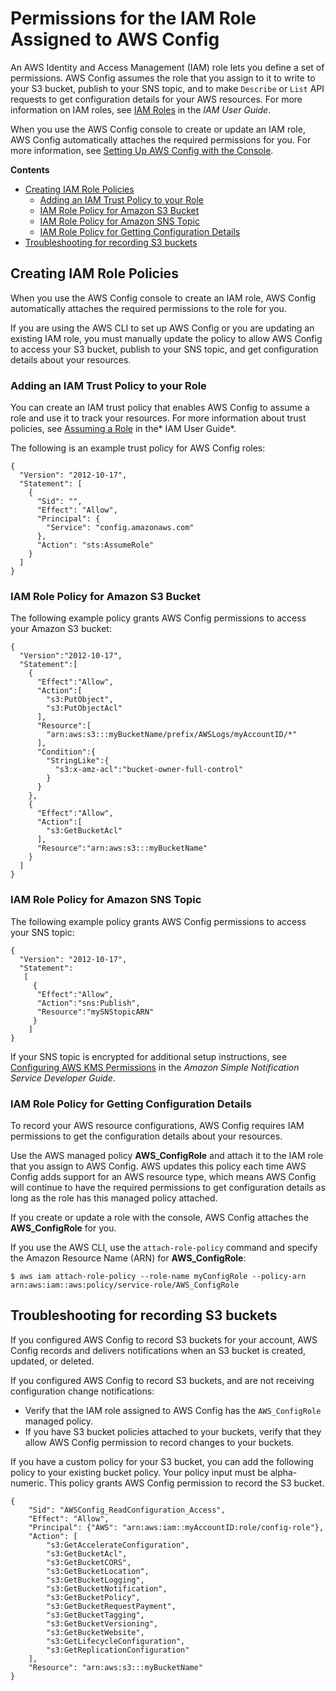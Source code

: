 # Permissions for the IAM Role Assigned to AWS Config<a name="iamrole-permissions"></a>

An AWS Identity and Access Management \(IAM\) role lets you define a set of permissions\. AWS Config assumes the role that you assign to it to write to your S3 bucket, publish to your SNS topic, and to make `Describe` or `List` API requests to get configuration details for your AWS resources\. For more information on IAM roles, see [IAM Roles](https://docs.aws.amazon.com/IAM/latest/UserGuide/WorkingWithRoles.html) in the *IAM User Guide*\.

When you use the AWS Config console to create or update an IAM role, AWS Config automatically attaches the required permissions for you\. For more information, see [Setting Up AWS Config with the Console](gs-console.md)\.

**Contents**
+ [Creating IAM Role Policies](#iam-role-policies)
  + [Adding an IAM Trust Policy to your Role](#iam-trust-policy)
  + [IAM Role Policy for Amazon S3 Bucket](#iam-role-policies-S3-bucket)
  + [IAM Role Policy for Amazon SNS Topic](#iam-role-policies-sns-topic)
  + [IAM Role Policy for Getting Configuration Details](#iam-role-policies-describe-apis)
+ [Troubleshooting for recording S3 buckets](#troubleshooting-recording-s3-bucket-policy)

## Creating IAM Role Policies<a name="iam-role-policies"></a>

When you use the AWS Config console to create an IAM role, AWS Config automatically attaches the required permissions to the role for you\. 

If you are using the AWS CLI to set up AWS Config or you are updating an existing IAM role, you must manually update the policy to allow AWS Config to access your S3 bucket, publish to your SNS topic, and get configuration details about your resources\.

### Adding an IAM Trust Policy to your Role<a name="iam-trust-policy"></a>

You can create an IAM trust policy that enables AWS Config to assume a role and use it to track your resources\. For more information about trust policies, see [Assuming a Role](https://docs.aws.amazon.com/IAM/latest/UserGuide/roles-assume-role.html) in the* IAM User Guide*\.

The following is an example trust policy for AWS Config roles:

```
{
  "Version": "2012-10-17",
  "Statement": [
    {
      "Sid": "",
      "Effect": "Allow",
      "Principal": {
        "Service": "config.amazonaws.com"
      },
      "Action": "sts:AssumeRole"
    }
  ]
}
```

### IAM Role Policy for Amazon S3 Bucket<a name="iam-role-policies-S3-bucket"></a>

The following example policy grants AWS Config permissions to access your Amazon S3 bucket:

```
{
  "Version":"2012-10-17",
  "Statement":[
    {
      "Effect":"Allow",
      "Action":[
        "s3:PutObject",
        "s3:PutObjectAcl"
      ],
      "Resource":[
        "arn:aws:s3:::myBucketName/prefix/AWSLogs/myAccountID/*"
      ],
      "Condition":{
        "StringLike":{
          "s3:x-amz-acl":"bucket-owner-full-control"
        }
      }
    },
    {
      "Effect":"Allow",
      "Action":[
        "s3:GetBucketAcl"
      ],
      "Resource":"arn:aws:s3:::myBucketName"
    }
  ]
}
```

### IAM Role Policy for Amazon SNS Topic<a name="iam-role-policies-sns-topic"></a>

The following example policy grants AWS Config permissions to access your SNS topic:

```
{
  "Version": "2012-10-17",
  "Statement": 
   [
     {
      "Effect":"Allow",
      "Action":"sns:Publish",
      "Resource":"mySNStopicARN"
     }
    ]
}
```

If your SNS topic is encrypted for additional setup instructions, see [Configuring AWS KMS Permissions](https://docs.aws.amazon.com/sns/latest/dg/sns-server-side-encryption.html#sns-what-permissions-for-sse) in the *Amazon Simple Notification Service Developer Guide*\.

### IAM Role Policy for Getting Configuration Details<a name="iam-role-policies-describe-apis"></a>

To record your AWS resource configurations, AWS Config requires IAM permissions to get the configuration details about your resources\. 

Use the AWS managed policy **AWS\_ConfigRole** and attach it to the IAM role that you assign to AWS Config\. AWS updates this policy each time AWS Config adds support for an AWS resource type, which means AWS Config will continue to have the required permissions to get configuration details as long as the role has this managed policy attached\.

If you create or update a role with the console, AWS Config attaches the **AWS\_ConfigRole** for you\. 

If you use the AWS CLI, use the `attach-role-policy` command and specify the Amazon Resource Name \(ARN\) for **AWS\_ConfigRole**:

```
$ aws iam attach-role-policy --role-name myConfigRole --policy-arn arn:aws:iam::aws:policy/service-role/AWS_ConfigRole
```

## Troubleshooting for recording S3 buckets<a name="troubleshooting-recording-s3-bucket-policy"></a>

If you configured AWS Config to record S3 buckets for your account, AWS Config records and delivers notifications when an S3 bucket is created, updated, or deleted\.

If you configured AWS Config to record S3 buckets, and are not receiving configuration change notifications:
+ Verify that the IAM role assigned to AWS Config has the `AWS_ConfigRole` managed policy\.
+ If you have S3 bucket policies attached to your buckets, verify that they allow AWS Config permission to record changes to your buckets\.

If you have a custom policy for your S3 bucket, you can add the following policy to your existing bucket policy\. Your policy input must be alpha\-numeric\. This policy grants AWS Config permission to record the S3 bucket\.

```
{
    "Sid": "AWSConfig_ReadConfiguration_Access",
    "Effect": "Allow",
    "Principal": {"AWS": "arn:aws:iam::myAccountID:role/config-role"},
    "Action": [
        "s3:GetAccelerateConfiguration",
        "s3:GetBucketAcl",
        "s3:GetBucketCORS",
        "s3:GetBucketLocation",
        "s3:GetBucketLogging",
        "s3:GetBucketNotification",
        "s3:GetBucketPolicy",
        "s3:GetBucketRequestPayment",
        "s3:GetBucketTagging",
        "s3:GetBucketVersioning",
        "s3:GetBucketWebsite",
        "s3:GetLifecycleConfiguration",
        "s3:GetReplicationConfiguration"
    ],
    "Resource": "arn:aws:s3:::myBucketName"
}
```